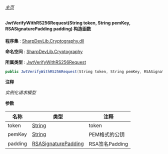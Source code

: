 ###### [主页](./Index.md "主页")

#### JwtVerifyWithRS256Request(String token, String pemKey, RSASignaturePadding padding) 构造函数

**程序集** : [SharpDevLib.Cryptography.dll](./SharpDevLib.Cryptography.assembly.md "SharpDevLib.Cryptography.dll")

**命名空间** : [SharpDevLib.Cryptography](./SharpDevLib.Cryptography.namespace.md "SharpDevLib.Cryptography")

**所属类型** : [JwtVerifyWithRS256Request](./SharpDevLib.Cryptography.JwtVerifyWithRS256Request.md "JwtVerifyWithRS256Request")

``` csharp
public JwtVerifyWithRS256Request(String token, String pemKey, RSASignaturePadding padding)
```
**注释**

*实例化请求模型*


**参数**

|名称|类型|注释|
|---|---|---|
|token|[String](https://learn.microsoft.com/en-us/dotnet/api/system.string "String")|token|
|pemKey|[String](https://learn.microsoft.com/en-us/dotnet/api/system.string "String")|PEM格式的公钥|
|padding|[RSASignaturePadding](https://learn.microsoft.com/en-us/dotnet/api/system.security.cryptography.rsasignaturepadding "RSASignaturePadding")|RSA签名Padding|


